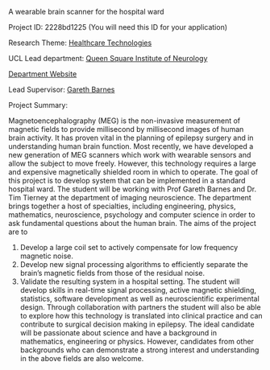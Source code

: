 A wearable brain scanner for the hospital ward

Project ID: 2228bd1225
(You will need this ID for your application)

Research Theme: [Healthcare Technologies](../themes/healthcare-technologies.md)

UCL Lead department: [Queen Square Institute of Neurology](../departments/queen-square-institute-of-neurology.md)

[Department Website](https://www.ucl.ac.uk/ion)

Lead Supervisor: [Gareth Barnes](https://iris.ucl.ac.uk/iris/browse/profile?upi=GRBAR04)

Project Summary:

Magnetoencephalography (MEG) is the non-invasive measurement of magnetic fields to provide millisecond by millisecond images of human brain activity. It has proven vital in the planning of epilepsy surgery and in understanding human brain function. Most recently, we have developed a new generation of MEG scanners which work with wearable sensors and allow the subject to move freely. However, this technology requires a large and expensive magnetically shielded room in which to operate. The goal of this project is to develop system that can be implemented in a standard hospital ward. The student will be working with Prof Gareth Barnes and Dr. Tim Tierney at the department of imaging neuroscience. The department brings together a host of specialties, including engineering, physics, mathematics, neuroscience, psychology and computer science in order to ask fundamental questions about the human brain. The aims of the project are to
 1. Develop a large coil set to actively compensate for low frequency magnetic noise. 
 2. Develop new signal processing algorithms to efficiently separate the brain’s magnetic fields from those of the residual noise. 
 3. Validate the resulting system in a hospital setting.
 The student will develop skills in real-time signal processing, active magnetic shielding, statistics, software development as well as neuroscientific experimental design. Through collaboration with partners the student will also be able to explore how this technology is translated into clinical practice and can contribute to surgical decision making in epilepsy. The ideal candidate will be passionate about science and have a background in mathematics, engineering or physics. However, candidates from other backgrounds who can demonstrate a strong interest and understanding in the above fields are also welcome.